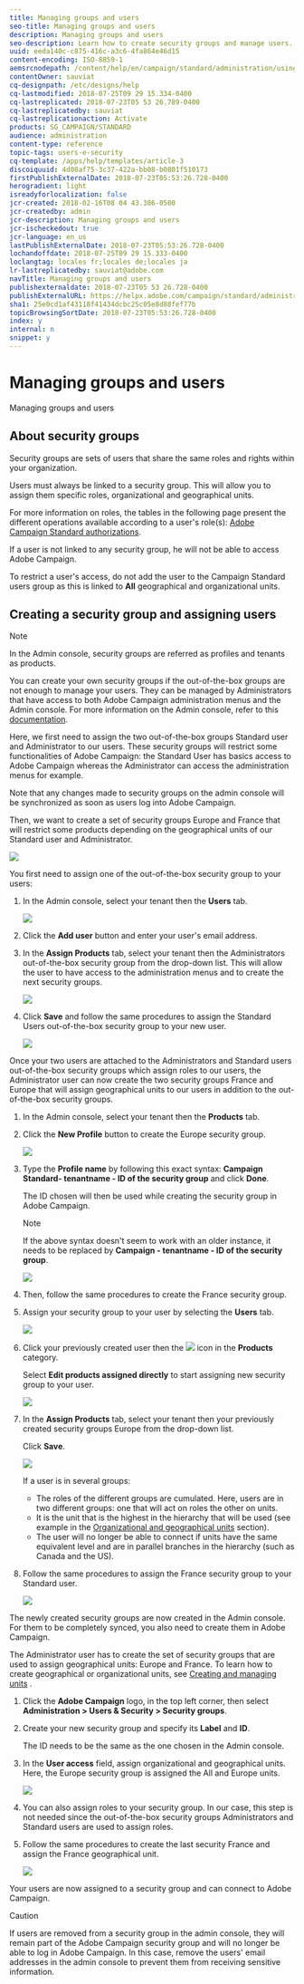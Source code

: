 ```yaml
---
title: Managing groups and users
seo-title: Managing groups and users
description: Managing groups and users
seo-description: Learn how to create security groups and manage users.
uuid: eeda140c-c875-416c-a3c6-4fa864e46d15
content-encoding: ISO-8859-1
aemsrcnodepath: /content/help/en/campaign/standard/administration/using/managing-groups-and-users
contentOwner: sauviat
cq-designpath: /etc/designs/help
cq-lastmodified: 2018-07-25T09 29 15.334-0400
cq-lastreplicated: 2018-07-23T05 53 26.789-0400
cq-lastreplicatedby: sauviat
cq-lastreplicationaction: Activate
products: SG_CAMPAIGN/STANDARD
audience: administration
content-type: reference
topic-tags: users-e-security
cq-template: /apps/help/templates/article-3
discoiquuid: 4d08af75-3c37-422a-bb08-b0801f510173
firstPublishExternalDate: 2018-07-23T05:53:26.728-0400
herogradient: light
isreadyforlocalization: false
jcr-created: 2018-02-16T08 04 43.386-0500
jcr-createdby: admin
jcr-description: Managing groups and users
jcr-ischeckedout: true
jcr-language: en_us
lastPublishExternalDate: 2018-07-23T05:53:26.728-0400
lochandoffdate: 2018-07-25T09 29 15.333-0400
loclangtag: locales fr;locales de;locales ja
lr-lastreplicatedby: sauviat@adobe.com
navTitle: Managing groups and users
publishexternaldate: 2018-07-23T05 53 26.728-0400
publishExternalURL: https://helpx.adobe.com/campaign/standard/administration/using/managing-groups-and-users.html
sha1: 25e0cd1af43118f41434dcbc25c05e8d88fef77b
topicBrowsingSortDate: 2018-07-23T05:53:26.728-0400
index: y
internal: n
snippet: y
---
```


# Managing groups and users

Managing groups and users

## About security groups

Security groups are sets of users that share the same roles and rights within your organization.

Users must always be linked to a security group. This will allow you to assign them specific roles, organizational and geographical units.

For more information on roles, the tables in the following page present the different operations available according to a user's role(s): [Adobe Campaign Standard authorizations](https://docs.campaign.adobe.com/doc/standard/en/Technotes/AdobeCampaign-ACSRights.pdf).

If a user is not linked to any security group, he will not be able to access Adobe Campaign.

To restrict a user's access, do not add the user to the Campaign Standard users group as this is linked to **All** geographical and organizational units.

## Creating a security group and assigning users

>[!NOTE]
>
>In the Admin console, security groups are referred as profiles and tenants as products.

You can create your own security groups if the out-of-the-box groups are not enough to manage your users. They can be managed by Administrators that have access to both Adobe Campaign administration menus and the Admin console. For more information on the Admin console, refer to this [documentation](https://helpx.adobe.com/enterprise/managing/user-guide.html).

Here, we first need to assign the two out-of-the-box groups Standard user and Administrator to our users. These security groups will restrict some functionalities of Adobe Campaign: the Standard User has basics access to Adobe Campaign whereas the Administrator can access the administration menus for example.

Note that any changes made to security groups on the admin console will be synchronized as soon as users log into Adobe Campaign.

Then, we want to create a set of security groups Europe and France that will restrict some products depending on the geographical units of our Standard user and Administrator.

![](assets/ootb_security_group_1.png)

You first need to assign one of the out-of-the-box security group to your users:

1. In the Admin console, select your tenant then the **Users** tab.

   ![](assets/manage_security_group_2.png)

1. Click the **Add user** button and enter your user's email address.
1. In the **Assign Products** tab, select your tenant then the Administrators out-of-the-box security group from the drop-down list. This will allow the user to have access to the administration menus and to create the next security groups.

   ![](assets/ootb_security_group_2.png)

1. Click **Save** and follow the same procedures to assign the Standard Users out-of-the-box security group to your new user.

   ![](assets/ootb_security_group_3.png)

Once your two users are attached to the Administrators and Standard users out-of-the-box security groups which assign roles to our users, the Administrator user can now create the two security groups France and Europe that will assign geographical units to our users in addition to the out-of-the-box security groups.

1. In the Admin console, select your tenant then the **Products** tab.
1. Click the **New Profile** button to create the Europe security group.

   ![](assets/create_security_1.png)

1. Type the **Profile name** by following this exact syntax: **Campaign Standard- tenantname - ID of the security group** and click **Done**.

   The ID chosen will then be used while creating the security group in Adobe Campaign.

   >[!NOTE]
   >
   >If the above syntax doesn't seem to work with an older instance, it needs to be replaced by **Campaign - tenantname - ID of the security group**.

   ![](assets/manage_security_group_1.png)

1. Then, follow the same procedures to create the France security group.
1. Assign your security group to your user by selecting the **Users** tab.

   ![](assets/manage_security_group_2.png)

1. Click your previously created user then the  ![](assets/managing_security_group_10.png) icon in the **Products** category.

   Select **Edit products assigned directly** to start assigning new security group to your user.

   ![](assets/manage_security_group_8.png)

1. In the **Assign Products** tab, select your tenant then your previously created security groups Europe from the drop-down list.

   Click **Save**.

   ![](assets/manage_security_group_3.png)

   If a user is in several groups:

    * The roles of the different groups are cumulated. Here, users are in two different groups: one that will act on roles the other on units.
    * It is the unit that is the highest in the hierarchy that will be used (see example in the [Organizational and geographical units](../../administration/using/organizational-and-geographical-units.md) section).
    * The user will no longer be able to connect if units have the same equivalent level and are in parallel branches in the hierarchy (such as Canada and the US).

1. Follow the same procedures to assign the France security group to your Standard user.

   ![](assets/manage_security_group_9.png)

The newly created security groups are now created in the Admin console. For them to be completely synced, you also need to create them in Adobe Campaign.

The Administrator user has to create the set of security groups that are used to assign geographical units: Europe and France. To learn how to create geographical or organizational units, see [Creating and managing units](../../administration/using/organizational-and-geographical-units.md#creating-and-managing-units) .

1. Click the **Adobe Campaign** logo, in the top left corner, then select **Administration > Users & Security > Security groups**.
1. Create your new security group and specify its **Label** and **ID**.

   The ID needs to be the same as the one chosen in the Admin console.

1. In the **User access** field, assign organizational and geographical units. Here, the Europe security group is assigned the All and Europe units.

   ![](assets/manage_security_group_6.png)

1. You can also assign roles to your security group. In our case, this step is not needed since the out-of-the-box security groups Administrators and Standard users are used to assign roles.
1. Follow the same procedures to create the last security France and assign the France geographical unit.

   ![](assets/manage_security_group_7.png)

Your users are now assigned to a security group and can connect to Adobe Campaign.

>[!CAUTION]
>
>If users are removed from a security group in the admin console, they will remain part of the Adobe Campaign security group and will no longer be able to log in Adobe Campaign. In this case, remove the users' email addresses in the admin console to prevent them from receiving sensitive information.

